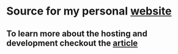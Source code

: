 # Source for my personal [website](<https://viggy28.dev>)

## To learn more about the hosting and development checkout the [article](<https://viggy28.dev/post/hosting-a-simple-website/>)